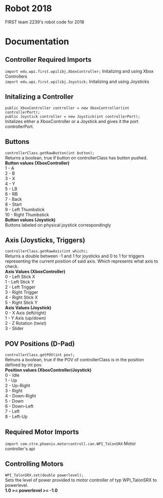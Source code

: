 # Robot 2018
FIRST team 2239's robot code for 2018

# Documentation
Controller Required Imports
--  
`import edu.wpi.first.wpilibj.XboxController;` Initalizing and using Xbox Controllers  
`import edu.wpi.first.wpilibj.Joystick;` Initalizing and using Joysticks  

Initalizing a Controller
--  
`public XboxController controller = new XboxController(int controllerPort);`  
`public Joystick controller = new Joystick(int controllerPort);`  
Initalizes either a XboxController or a Joystick and gives it the port controllerPort.

Buttons
--
`controllerClass.getRawButton(int button);`  
Returns a boolean, true if button on controllerClass has button pushed.  
**Button values (XboxController)**  
1 - A  
2 - B  
3 - X  
4 - Y  
5 - LB  
6 - RB  
7 - Back  
8 - Start  
9 - Left Thumbstick  
10 -  Right Thumbstick  
**Button values (Joystick)**  
Buttons labeled on physical joystick correspondingly  
  
Axis (Joysticks, Triggers)
--
`controllerClass.getRawAxis(int which);`  
Returns a double between -1 and 1 for joysticks and 0 to 1 for triggers representing the current position of said axis. Which represents what axis to check.  
**Axis Values (XboxController)**  
0 - Left Stick X  
1 - Left Stick Y  
2 - Left Trigger  
3 - Right Trigger  
4 - Right Stick X  
5 - Right Stick Y  
**Axis Values (Joystick)**  
0 - X Axis (left/right)  
1 - Y Axis (up/down)  
2 - Z Rotation (twist)  
3 - Slider  
  
POV Positions (D-Pad)
-- 
`controllerClass.getPOV(int pov);`  
Retruns a boolean, true if the POV of controllerClass is in the position defined by int pov.  
**Position values (XboxController/Joystick)**  
0 - Idle  
1 - Up  
2 - Up-Right  
3 - Right  
4 - Down-Right  
5 - Down  
6 - Down-Left  
7 - Left  
8 - Left-Up  
  
Required Motor Imports
--  
`import com.ctre.phoenix.motorcontroll.can.WPI_TalonSRX` Motor controller's api  

Controlling Motors
--  
`WPI_TalonSRX.set(double powerlevel);`  
Sets the level of power provided to motor controller of typ WPI_TalonSRX to powerlevel.  
**1.0 >= powerlevel >= -1.0**
